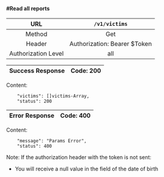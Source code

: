 #### #Read all reports

|URL | `/v1/victims`  |
|:-:|:-:|
|  Method  |Get|
|  Header  | Authorization: Bearer $Token|
|  Authorization Level | all |

|Success Response | Code: 200  |
|:-:|:-:|

Content:

        "victims": []victims-Array,
        "status": 200

| Error Response | Code: 400  |
|:-:|:-:|

Content:

        "message": "Params Error",
        "status": 400

Note: If the authorization header with the token is not sent:
- You will receive a null value in the field of the date of birth